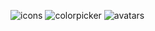 ![icons](https://github.com/user-attachments/assets/4a55f0fc-55bd-45e2-a71e-b4e4685c3a01)
![colorpicker](https://github.com/user-attachments/assets/00537a66-f3a4-45e3-97ec-5ce17f533f3c)
![avatars](https://github.com/user-attachments/assets/3679c088-5b82-405e-a67b-600d91e62c7e)
